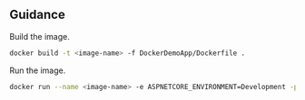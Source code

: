 ## Guidance

Build the image.

```bash
docker build -t <image-name> -f DockerDemoApp/Dockerfile .
```

Run the image.

```bash
docker run --name <image-name> -e ASPNETCORE_ENVIRONMENT=Development -p 8080:8080 -p 8081:8081 <image-name>
```

